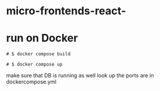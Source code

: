 # micro-frontends-react-

# run on Docker 
    # $ docker compose build

    # $ docker compose up

make sure that DB  is running as well look up the ports are in dockercompose.yml 

